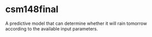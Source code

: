 # csm148final
A predictive model that can determine whether it will rain tomorrow according to the available input parameters.
